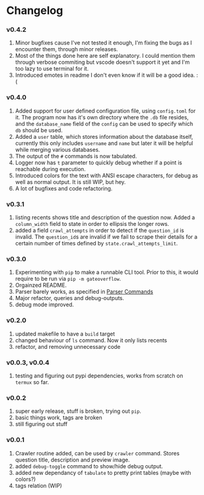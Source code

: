 # Changelog

### v0.4.2

1. Minor bugfixes cause I've not tested it enough, I'm fixing the bugs as I encounter them, through minor releases.
2. Most of the things done here are self explanatory. I could mention them through verbose commiting but vscode doesn't support it yet and I'm too lazy to use terminal for it.
3. Introduced emotes in readme I don't even know if it will be a good idea. :(

### v0.4.0

1. Added support for user defined configuration file, using `config.toml` for it. The program now has it's own directory where the `.db` file resides, and the `database_name` field of the `config` can be used to specify which `db` should be used.
2. Added a `user` table, which stores information about the database itself, currently this only includes `username` and `name` but later it will be helpful while merging various databases.
3. The output of the `#` commands is now tabulated.
4. Logger now has `t` parameter to quickly debug whether if a point is reachable during execution.
5. Introduced colors for the text with ANSI escape characters, for debug as well as normal output. It is still WIP, but hey.
6. A lot of bugfixes and code refactoring.

### v0.3.1

1. listing recents shows title and description of the question now. Added a `column_width` field to state in order to ellipsis the longer rows.
2. added a field `crawl_attempts` in order to detect if the `question_id` is invalid. The `question_id`s are invalid if we fail to scrape their details for a certain number of times defined by `state.crawl_attempts_limit`.

### v0.3.0

1. Experimenting with `pip` to make a runnable CLI tool. Prior to this, it would require to be run via `pip -m gateoverflow`.
2. Orgainzed README.
3. Parser barely works, as specified in [Parser Commands](./README.md#usage)
4. Major refactor, queries and debug-outputs.
5. debug mode improved.

### v0.2.0

1. updated makefile to have a `build` target
2. changed behaviour of `ls` command. Now it only lists recents
3. refactor, and removing unnecessary code

### v0.0.3, v0.0.4

1. testing and figuring out pypi dependencies, works from scratch on `termux` so far.

### v0.0.2

1. super early release, stuff is broken, trying out `pip`.
2. basic things work, tags are broken
3. still figuring out stuff

### v0.0.1

1. Crawler routine added, can be used by `crawler` command. Stores question title, description and preview image.
2. added `debug-toggle` command to show/hide debug output.
3. added new dependancy of `tabulate` to pretty print tables (maybe with colors?)
4. tags relation (WIP)
